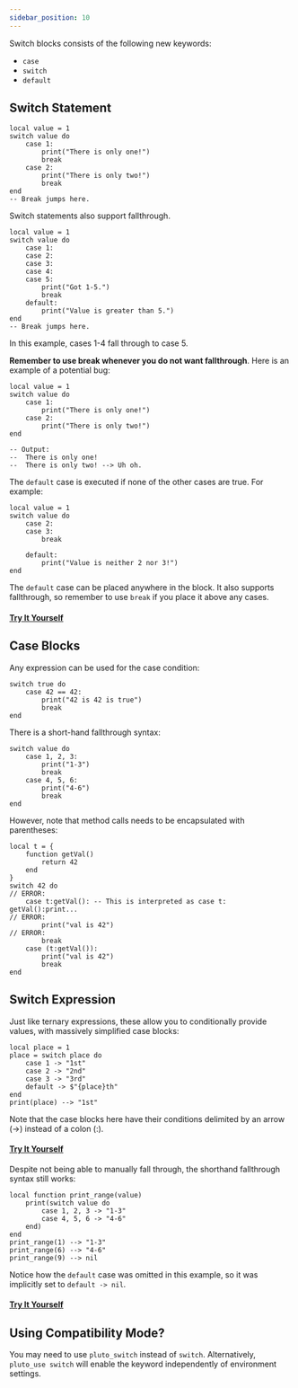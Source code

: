 ```yaml
---
sidebar_position: 10
---
```

Switch blocks consists of the following new keywords:
- `case`
- `switch`
- `default`

## Switch Statement

```pluto
local value = 1
switch value do
	case 1:
		print("There is only one!")
		break
	case 2:
		print("There is only two!")
		break
end
-- Break jumps here.
```

Switch statements also support fallthrough.
```pluto
local value = 1
switch value do
	case 1:
	case 2:
	case 3:
	case 4:
	case 5:
		print("Got 1-5.")
		break
	default:
		print("Value is greater than 5.")
end
-- Break jumps here.
```
In this example, cases 1-4 fall through to case 5.

**Remember to use break whenever you do not want fallthrough**. Here is an example of a potential bug:
```pluto
local value = 1
switch value do
	case 1:
		print("There is only one!")
	case 2:
		print("There is only two!")
end

-- Output:
--  There is only one!
--  There is only two! --> Uh oh.
```
 
The `default` case is executed if none of the other cases are true. For example:
```pluto
local value = 1
switch value do
	case 2:
	case 3:
		break

	default:
		print("Value is neither 2 nor 3!")
end
```
The `default` case can be placed anywhere in the block. It also supports fallthrough, so remember to use `break` if you place it above any cases.

#### [Try It Yourself](https://pluto-lang.org/web/#code=local%20value%20%3D%203%0D%0Aswitch%20value%20do%0D%0A%20%20case%201%3A%0D%0A%20%20case%202%3A%0D%0A%20%20case%203%3A%0D%0A%20%20case%204%3A%0D%0A%20%20case%205%3A%0D%0A%20%20%20%20print%20%22Got%201-5.%22%0D%0A%20%20%20%20break%0D%0A%20%20default%3A%0D%0A%20%20%20%20print%20%22Value%20is%20greater%20than%205.%22%0D%0Aend%0D%0A--%20Break%20jumps%20here.)

## Case Blocks

Any expression can be used for the case condition:

```pluto
switch true do
	case 42 == 42:
		print("42 is 42 is true")
		break
end
```

There is a short-hand fallthrough syntax:
```pluto
switch value do
	case 1, 2, 3:
		print("1-3")
		break
	case 4, 5, 6:
		print("4-6")
		break
end
```

However, note that method calls needs to be encapsulated with parentheses:
```pluto
local t = {
	function getVal()
		return 42
	end
}
switch 42 do
// ERROR:
	case t:getVal(): -- This is interpreted as case t: getVal():print...
// ERROR:
		print("val is 42")
// ERROR:
		break
	case (t:getVal()):
		print("val is 42")
		break
end
```

## Switch Expression

Just like ternary expressions, these allow you to conditionally provide values, with massively simplified case blocks:

```pluto
local place = 1
place = switch place do
    case 1 -> "1st"
    case 2 -> "2nd"
    case 3 -> "3rd"
    default -> $"{place}th"
end
print(place) --> "1st"
```

Note that the case blocks here have their conditions delimited by an arrow (->) instead of a colon (:).

#### [Try It Yourself](https://pluto-lang.org/web/#code=local%20place%20%3D%201%0D%0Aplace%20%3D%20switch%20place%20do%0D%0A%20%20%20%20case%201%20-%3E%20%221st%22%0D%0A%20%20%20%20case%202%20-%3E%20%222nd%22%0D%0A%20%20%20%20case%203%20-%3E%20%223rd%22%0D%0A%20%20%20%20default%20-%3E%20%24%22%7Bplace%7Dth%22%0D%0Aend%0D%0Aprint(place))

Despite not being able to manually fall through, the shorthand fallthrough syntax still works:

```pluto
local function print_range(value)
    print(switch value do
        case 1, 2, 3 -> "1-3"
        case 4, 5, 6 -> "4-6"
    end)
end
print_range(1) --> "1-3"
print_range(6) --> "4-6"
print_range(9) --> nil
```

Notice how the `default` case was omitted in this example, so it was implicitly set to `default -> nil`.

#### [Try It Yourself](https://pluto-lang.org/web/#code=local%20function%20print_range(value)%0D%0A%20%20%20%20print(switch%20value%20do%0D%0A%20%20%20%20%20%20%20%20case%201%2C%202%2C%203%20-%3E%20%221-3%22%0D%0A%20%20%20%20%20%20%20%20case%204%2C%205%2C%206%20-%3E%20%224-6%22%0D%0A%20%20%20%20end)%0D%0Aend%0D%0Aprint_range(1)%20--%3E%20%221-3%22%0D%0Aprint_range(6)%20--%3E%20%224-6%22%0D%0Aprint_range(9)%20--%3E%20nil)

## Using Compatibility Mode?
You may need to use `pluto_switch` instead of `switch`. Alternatively, `pluto_use switch` will enable the keyword independently of environment settings.
